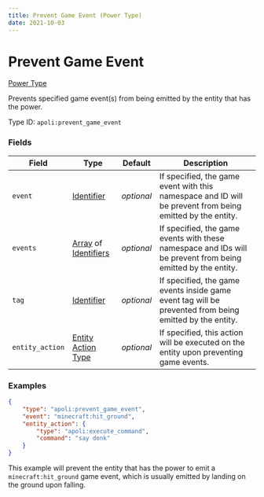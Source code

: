 ```yaml
---
title: Prevent Game Event (Power Type)
date: 2021-10-03
---
```


# Prevent Game Event

[Power Type](../power_types.md)

Prevents specified game event(s) from being emitted by the entity that has the power.

Type ID: `apoli:prevent_game_event`


### Fields

Field | Type | Default | Description
------|------|---------|-------------
`event` | [Identifier](../data_types/identifier.md) | _optional_ | If specified, the game event with this namespace and ID will be prevent from being emitted by the entity.
`events` | [Array](../data_types/array.md) of [Identifiers](../data_types/identifier.md) | _optional_ | If specified, the game events with these namespace and IDs will be prevent from being emitted by the entity.
`tag` | [Identifier](../data_types/identifier.md) | _optional_ | If specified, the game events inside game event tag will be prevented from being emitted by the entity.
`entity_action` | [Entity Action Type](../entity_action_types.md) | _optional_ | If specified, this action will be executed on the entity upon preventing game events.


### Examples

```json
{
    "type": "apoli:prevent_game_event",
    "event": "minecraft:hit_ground",
    "entity_action": {
        "type": "apoli:execute_command",
        "command": "say donk"
    }
}
```

This example will prevent the entity that has the power to emit a `minecraft:hit_ground` game event, which is usually emitted by landing on the ground upon falling.
